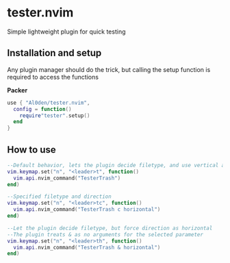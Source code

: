 # tester.nvim

Simple lightweight plugin for quick testing

## Installation and setup

Any plugin manager should do the trick, but calling the setup function is required to access the functions

**Packer**
```lua
use { "Al0den/tester.nvim",
  config = function()
    require"tester".setup()
  end
}
```

## How to use

```lua
--Default behavior, lets the plugin decide filetype, and use vertical as direction
vim.keymap.set("n", "<leader>t", function()
  vim.api.nvim_command("TesterTrash")
end)

--Specified filetype and direction
vim.keymap.set("n", "<leader>tc", function()
  vim.api.nvim_command("TesterTrash c horizontal")
end)

--Let the plugin decide filetype, but force direction as horizontal
--The plugin treats & as no arguments for the selected parameter
vim.keymap.set("n", "<leader>th", function()
  vim.api.nvim_command("TesterTrash & horizontal")
end)
```

